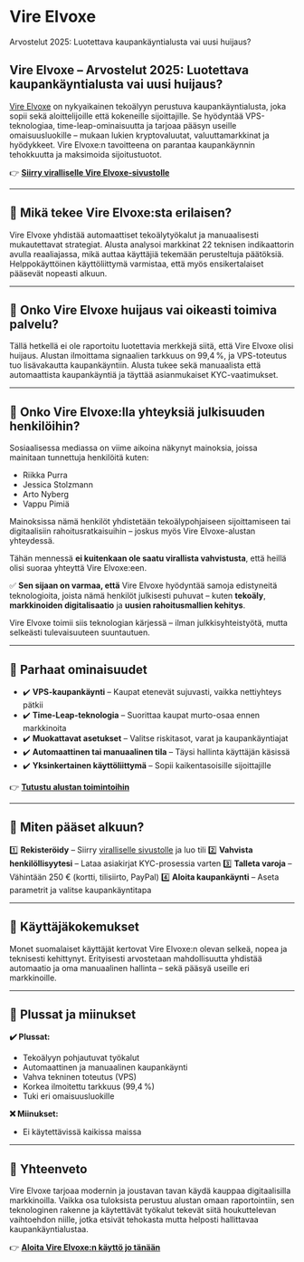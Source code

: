 # Vire Elvoxe
Arvostelut 2025: Luotettava kaupankäyntialusta vai uusi huijaus?

## Vire Elvoxe – Arvostelut 2025: Luotettava kaupankäyntialusta vai uusi huijaus?

[Vire Elvoxe](https://vireelvoxe.com) on nykyaikainen tekoälyyn perustuva kaupankäyntialusta, joka sopii sekä aloittelijoille että kokeneille sijoittajille. Se hyödyntää VPS-teknologiaa, time-leap-ominaisuutta ja tarjoaa pääsyn useille omaisuusluokille – mukaan lukien kryptovaluutat, valuuttamarkkinat ja hyödykkeet. Vire Elvoxe:n tavoitteena on parantaa kaupankäynnin tehokkuutta ja maksimoida sijoitustuotot.

👉 **[Siirry viralliselle Vire Elvoxe-sivustolle](https://vireelvoxe.com)**

---

## 📌 Mikä tekee Vire Elvoxe:sta erilaisen?

Vire Elvoxe yhdistää automaattiset tekoälytyökalut ja manuaalisesti mukautettavat strategiat. Alusta analysoi markkinat 22 teknisen indikaattorin avulla reaaliajassa, mikä auttaa käyttäjiä tekemään perusteltuja päätöksiä. Helppokäyttöinen käyttöliittymä varmistaa, että myös ensikertalaiset pääsevät nopeasti alkuun.

---

## 📌 Onko Vire Elvoxe huijaus vai oikeasti toimiva palvelu?

Tällä hetkellä ei ole raportoitu luotettavia merkkejä siitä, että Vire Elvoxe olisi huijaus. Alustan ilmoittama signaalien tarkkuus on 99,4 %, ja VPS-toteutus tuo lisävakautta kaupankäyntiin. Alusta tukee sekä manuaalista että automaattista kaupankäyntiä ja täyttää asianmukaiset KYC-vaatimukset.

---

## 📌 Onko Vire Elvoxe:lla yhteyksiä julkisuuden henkilöihin?

Sosiaalisessa mediassa on viime aikoina näkynyt mainoksia, joissa mainitaan tunnettuja henkilöitä kuten:

- Riikka Purra
- Jessica Stolzmann
- Arto Nyberg
- Vappu Pimiä

Mainoksissa nämä henkilöt yhdistetään tekoälypohjaiseen sijoittamiseen tai digitaalisiin rahoitusratkaisuihin – joskus myös Vire Elvoxe-alustan yhteydessä.

Tähän mennessä **ei kuitenkaan ole saatu virallista vahvistusta**, että heillä olisi suoraa yhteyttä Vire Elvoxe:een.

✅ **Sen sijaan on varmaa, että** Vire Elvoxe hyödyntää samoja edistyneitä teknologioita, joista nämä henkilöt julkisesti puhuvat – kuten **tekoäly**, **markkinoiden digitalisaatio** ja **uusien rahoitusmallien kehitys**.

Vire Elvoxe toimii siis teknologian kärjessä – ilman julkkisyhteistyötä, mutta selkeästi tulevaisuuteen suuntautuen.

---

## 📌 Parhaat ominaisuudet

- ✔️ **VPS-kaupankäynti** – Kaupat etenevät sujuvasti, vaikka nettiyhteys pätkii
- ✔️ **Time-Leap-teknologia** – Suorittaa kaupat murto-osaa ennen markkinoita
- ✔️ **Muokattavat asetukset** – Valitse riskitasot, varat ja kaupankäyntiajat
- ✔️ **Automaattinen tai manuaalinen tila** – Täysi hallinta käyttäjän käsissä
- ✔️ **Yksinkertainen käyttöliittymä** – Sopii kaikentasoisille sijoittajille

👉 **[Tutustu alustan toimintoihin](https://vireelvoxe.com)**

---

## 📌 Miten pääset alkuun?

1️⃣ **Rekisteröidy** – Siirry [viralliselle sivustolle](https://vireelvoxe.com) ja luo tili
2️⃣ **Vahvista henkilöllisyytesi** – Lataa asiakirjat KYC-prosessia varten
3️⃣ **Talleta varoja** – Vähintään 250 € (kortti, tilisiirto, PayPal)
4️⃣ **Aloita kaupankäynti** – Aseta parametrit ja valitse kaupankäyntitapa

---

## 📌 Käyttäjäkokemukset

Monet suomalaiset käyttäjät kertovat Vire Elvoxe:n olevan selkeä, nopea ja teknisesti kehittynyt. Erityisesti arvostetaan mahdollisuutta yhdistää automaatio ja oma manuaalinen hallinta – sekä pääsyä useille eri markkinoille.

---

## 📌 Plussat ja miinukset

**✔️ Plussat:**
- Tekoälyyn pohjautuvat työkalut
- Automaattinen ja manuaalinen kaupankäynti
- Vahva tekninen toteutus (VPS)
- Korkea ilmoitettu tarkkuus (99,4 %)
- Tuki eri omaisuusluokille

**❌ Miinukset:**
- Ei käytettävissä kaikissa maissa

---

## 📌 Yhteenveto

Vire Elvoxe tarjoaa modernin ja joustavan tavan käydä kauppaa digitaalisilla markkinoilla. Vaikka osa tuloksista perustuu alustan omaan raportointiin, sen teknologinen rakenne ja käytettävät työkalut tekevät siitä houkuttelevan vaihtoehdon niille, jotka etsivät tehokasta mutta helposti hallittavaa kaupankäyntialustaa.

👉 **[Aloita Vire Elvoxe:n käyttö jo tänään](https://vireelvoxe.com)**

